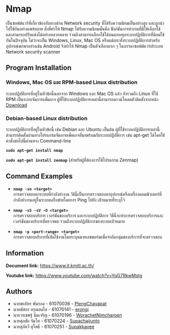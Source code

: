 # Nmap
เป็นซอฟต์แวร์ที่เกี่ยวข้องกับทางด้าน Network security ที่ได้รับความนิยมเป็นอย่างสูง และถูกนำไปใช้กันอย่างแพร่หลาย สิ่งที่ทำให้ Nmap ได้รับความนิยมนั้นคือ ฟังก์ชันการทำงานที่มีให้เลือกใช้และสามารถปรับแต่งได้อย่างหลากหลาย รวมถึงสามารถเลือกใช้ได้บนแทบทุกระบบปฏิบัติการที่นิยมใช้กันในปัจจุบัน ไม่ว่าจะเป็น Windows, Linux, Mac OS หรือแม้กระทั่งระบบปฏิบัติการสำหรับอุปกรณ์พกพาอย่างเช่น Android จึงทำให้ Nmap เป็นตัวเลือกแรก ๆ ในบรรดาซอฟต์แวร์ประเภท Network security scanner  

## Program Installation

### Windows, Mac OS และ RPM-based Linux distribution
ระบบปฏิบัติการที่อยู่ในหัวข้อนี้นอกจาก Windows และ Mac OS แล้ว ยังรวมถึง Linux ที่ใช้ RPM เป็นระบบจัดการแพ็คเกจ ผู้ที่ใช้ระบบปฏิบัติการเหล่านี้สามารถดาวน์โหลดตัวติดตั้งจากหน้า [Download](https://nmap.org/download.html)  

### Debian-based Linux distribution
ระบบปฏิบัติการที่อยู่ในหัวข้อนี้ เช่น Debian และ Ubuntu เป็นต้น ผู้ที่ใช้ระบบปฏิบัติการเหล่านี้สามารถติดตั้งผ่านทางโปรแกรมจัดการแพ็คเกจที่มาพร้อมกับระบบปฏิบัติการ เช่น apt-get ได้โดยใช้คำสั่งต่อไปนี้ผ่านทาง Command-line

**`sudo apt-get install nmap`**

**`sudo apt-get install zenmap`** (สำหรับผู้ที่ต้องการใช้โปรแกรม Zenmap)  

## Command Examples
* **`nmap -sn <target>`**  
การตรวจสอบหาระบบที่กำลังทำงาน วิธีนี้เป็นการตรวจสอบหาอุปกรณ์หรือเครื่องคอมพิวเตอร์ที่กำลังทำงานอยู่ในระบบเครือข่ายโดยการ Ping ไปยัง                             เป้าหมายที่ระบุไว้


* **`nmap -sS -sV -O <target>`**  
การตรวจสอบบริการ เวอร์ชันของบริการ และระบบปฏิบัติการ วิธีนี้จะทำการตรวจสอบบริการและเวอร์ชันของบริการที่ตรวจพบ รวมถึงระบบปฏิบัติการของระบบเป้าหมาย


* **`nmap -p <port-range> <target>`**  
การตรวจสอบบริการที่เปิดใช้งานโดยระบุหมายเลขพอร์ตเพื่อจำกัดกลุ่มของบริการที่จะตรวจสอบ  

## Information
**Document link:** https://www.it.kmitl.ac.th/

**Youtube link:** https://www.youtube.com/watch?v=YqG7RkwMstg  

## Authors
* นายชยภัทร พันรอด - 61070036 - [PlengChayapat](https://github.com/PlengChayapat)
* นายพัสกร อรุณสดใส - 61070141 - [erongi](https://github.com/erongi)
* นายวรเชษฐ์ นิ่มเจริญ - 61070196 - [WorachetNimcharoen](https://github.com/WorachetNimcharoen)
* นายศุภชัย จันโท - 61070224 - [Supachaijunto]( https://github.com/Supachaijunto)
* นายสุภัควี สุโพธิ์ - 61070251 - [Supakkavee](https://github.com/Supakkavee)

